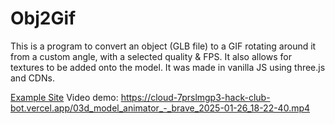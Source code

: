 # Obj2Gif
This is a program to convert an object (GLB file) to a GIF rotating around it from a custom angle, with a selected quality & FPS. It also allows for textures to be added onto the model. It was made in vanilla JS using three.js and CDNs.

[Example Site](https://obj2gif.web.app/)
Video demo: https://cloud-7prslmgp3-hack-club-bot.vercel.app/03d_model_animator_-_brave_2025-01-26_18-22-40.mp4
